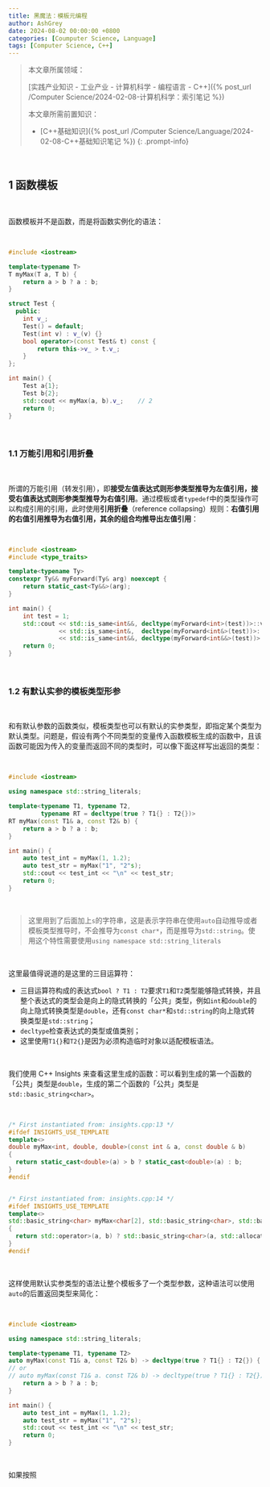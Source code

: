 ```yaml
---
title: 黑魔法：模板元编程
author: AshGrey
date: 2024-08-02 00:00:00 +0800
categories: [Coumputer Science, Language]
tags: [Computer Science, C++]
---
```


> 本文章所属领域：
>
> [实践产业知识 - 工业产业 - 计算机科学 - 编程语言 - C++]({% post_url /Computer Science/2024-02-08-计算机科学：索引笔记 %})
>
> 本文章所需前置知识：
>
> - [C++基础知识]({% post_url /Computer Science/Language/2024-02-08-C++基础知识笔记 %})
{: .prompt-info}

<br>

## 1 函数模板

<br>

函数模板并不是函数，而是将函数实例化的语法：

<br>

``` cpp
#include <iostream>

template<typename T>
T myMax(T a, T b) {
    return a > b ? a : b;
}

struct Test {
  public:
    int v_;
    Test() = default;
    Test(int v) : v_(v) {}
    bool operator>(const Test& t) const {
        return this->v_ > t.v_;
    }
};

int main() {
    Test a{1};
    Test b{2};
    std::cout << myMax(a, b).v_;    // 2
    return 0;
}
```

<br>

### 1.1 万能引用和引用折叠

<br>

所谓的万能引用（转发引用），即**接受左值表达式则形参类型推导为左值引用，接受右值表达式则形参类型推导为右值引用**。通过模板或者`typedef`中的类型操作可以构成引用的引用，此时使用**引用折叠**（reference collapsing）规则：**右值引用的右值引用推导为右值引用，其余的组合均推导出左值引用**：

<br>

``` cpp
#include <iostream>
#include <type_traits>

template<typename Ty>
constexpr Ty&& myForward(Ty& arg) noexcept {
    return static_cast<Ty&&>(arg);
}

int main() {
    int test = 1;
    std::cout << std::is_same<int&&, decltype(myForward<int>(test))>::value   << "\n"   // 1
              << std::is_same<int&,  decltype(myForward<int&>(test))>::value  << "\n"   // 1
              << std::is_same<int&&, decltype(myForward<int&&>(test))>::value << "\n";  // 1
    return 0;
}
```

<br>

### 1.2 有默认实参的模板类型形参

<br>

和有默认参数的函数类似，模板类型也可以有默认的实参类型，即指定某个类型为默认类型。问题是，假设有两个不同类型的变量传入函数模板生成的函数中，且该函数可能因为传入的变量而返回不同的类型时，可以像下面这样写出返回的类型：

<br>

``` cpp
#include <iostream>

using namespace std::string_literals;

template<typename T1, typename T2, 
         typename RT = decltype(true ? T1{} : T2{})>
RT myMax(const T1& a, const T2& b) {
    return a > b ? a : b;
}

int main() {
    auto test_int = myMax(1, 1.2);
    auto test_str = myMax("1", "2"s);
    std::cout << test_int << "\n" << test_str;
    return 0;
}
```

<br>

> 这里用到了后面加上`s`的字符串，这是表示字符串在使用`auto`自动推导或者模板类型推导时，不会推导为`const char*`，而是推导为`std::string`。使用这个特性需要使用`using namespace std::string_literals`

<br>

这里最值得说道的是这里的三目运算符：
- 三目运算符构成的表达式`bool ? T1 : T2`要求`T1`和`T2`类型能够隐式转换，并且整个表达式的类型会是向上的隐式转换的「公共」类型，例如`int`和`double`的向上隐式转换类型是`double`，还有`const char*`和`std::string`的向上隐式转换类型是`std::string`；
- `decltype`检查表达式的类型或值类别；
- 这里使用`T1{}`和`T2{}`是因为必须构造临时对象以适配模板语法。

<br>

我们使用 C++ Insights 来查看这里生成的函数：可以看到生成的第一个函数的「公共」类型是`double`，生成的第二个函数的「公共」类型是`std::basic_string<char>`。

<br>

``` cpp
/* First instantiated from: insights.cpp:13 */
#ifdef INSIGHTS_USE_TEMPLATE
template<>
double myMax<int, double, double>(const int & a, const double & b)
{
  return static_cast<double>(a) > b ? static_cast<double>(a) : b;
}
#endif


/* First instantiated from: insights.cpp:14 */
#ifdef INSIGHTS_USE_TEMPLATE
template<>
std::basic_string<char> myMax<char[2], std::basic_string<char>, std::basic_string<char> >(const char (&a)[2], const std::basic_string<char> & b)
{
  return std::operator>(a, b) ? std::basic_string<char>(a, std::allocator<char>()) : std::basic_string<char>(b);
}
#endif
```

<br>

这样使用默认实参类型的语法让整个模板多了一个类型参数，这种语法可以使用`auto`的后置返回类型来简化：

<br>

``` cpp
#include <iostream>

using namespace std::string_literals;

template<typename T1, typename T2>
auto myMax(const T1& a, const T2& b) -> decltype(true ? T1{} : T2{}) {
// or
// auto myMax(const T1& a. const T2& b) -> decltype(true ? T1{} : T2{})
    return a > b ? a : b;
}

int main() {
    auto test_int = myMax(1, 1.2);
    auto test_str = myMax("1", "2"s);
    std::cout << test_int << "\n" << test_str;
    return 0;
}
```

<br>

如果按照